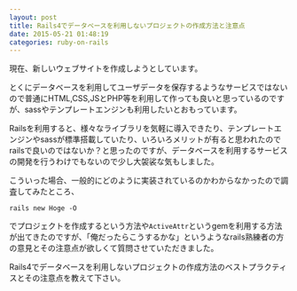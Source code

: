 ```yaml
---
layout: post
title: Rails4でデータベースを利用しないプロジェクトの作成方法と注意点
date: 2015-05-21 01:48:19
categories: ruby-on-rails
---
```

<p>現在、新しいウェブサイトを作成しようとしています。</p>

<p>とくにデータベースを利用してユーザデータを保存するようなサービスではないので普通にHTML,CSS,JSとPHP等を利用して作っても良いと思っているのですが、sassやテンプレートエンジンも利用したいとおもっています。</p>

<p>Railsを利用すると、様々なライブラリを気軽に導入できたり、テンプレートエンジンやsassが標準搭載していたり、いろいろメリットが有ると思われたのでrailsで良いのではないか？と思ったのですが、データベースを利用するサービスの開発を行うわけでもないので少し大袈裟な気もしました。</p>

<p>こういった場合、一般的にどのように実装されているのかわからなかったので調査してみたところ、</p>

<pre><code>rails new Hoge -O
</code></pre>

<p>でプロジェクトを作成するという方法や<code>ActiveAttr</code>というgemを利用する方法が出てきたのですが、「俺だったらこうするかな」というようなrails熟練者の方の意見とその注意点が欲しくて質問させていただきました。</p>

<p>Rails4でデータベースを利用しないプロジェクトの作成方法のベストプラクティスとその注意点を教えて下さい。</p>
